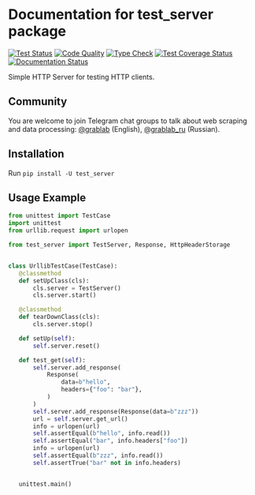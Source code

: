 # Documentation for test_server package

[![Test Status](https://github.com/lorien/test_server/actions/workflows/test.yml/badge.svg)](https://github.com/lorien/test_server/actions/workflows/test.yml)
[![Code Quality](https://github.com/lorien/test_server/actions/workflows/check.yml/badge.svg)](https://github.com/lorien/test_server/actions/workflows/test.yml)
[![Type Check](https://github.com/lorien/test_server/actions/workflows/mypy.yml/badge.svg)](https://github.com/lorien/test_server/actions/workflows/mypy.yml)
[![Test Coverage Status](https://coveralls.io/repos/github/lorien/test_server/badge.svg)](https://coveralls.io/github/lorien/test_server)
[![Documentation Status](https://readthedocs.org/projects/test_server/badge/?version=latest)](http://user-agent.readthedocs.org)

Simple HTTP Server for testing HTTP clients.

## Community

You are welcome to join Telegram chat groups to talk about web scraping and data processing: [@grablab](https://t.me/grablab) (English), [@grablab_ru](https://t.me/grablab_ru) (Russian).

## Installation

Run `pip install -U test_server`

## Usage Example

```python
from unittest import TestCase
import unittest
from urllib.request import urlopen

from test_server import TestServer, Response, HttpHeaderStorage


class UrllibTestCase(TestCase):
   @classmethod
   def setUpClass(cls):
       cls.server = TestServer()
       cls.server.start()

   @classmethod
   def tearDownClass(cls):
       cls.server.stop()

   def setUp(self):
       self.server.reset()

   def test_get(self):
       self.server.add_response(
           Response(
               data=b"hello",
               headers={"foo": "bar"},
           )
       )
       self.server.add_response(Response(data=b"zzz"))
       url = self.server.get_url()
       info = urlopen(url)
       self.assertEqual(b"hello", info.read())
       self.assertEqual("bar", info.headers["foo"])
       info = urlopen(url)
       self.assertEqual(b"zzz", info.read())
       self.assertTrue("bar" not in info.headers)


   unittest.main()
```
